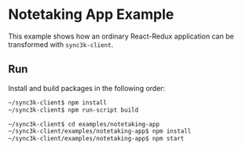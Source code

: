 # Notetaking App Example

This example shows how an ordinary React-Redux application can be transformed with `sync3k-client`.

## Run

Install and build packages in the following order:

```bash
~/sync3k-client$ npm install
~/sync3k-client$ npm run-script build

~/sync3k-client$ cd examples/notetaking-app
~/sync3k-client/examples/notetaking-app$ npm install
~/sync3k-client/examples/notetaking-app$ npm start
```
